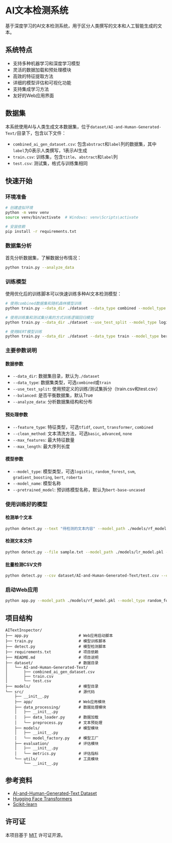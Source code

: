 # AI文本检测系统

基于深度学习的AI文本检测系统，用于区分人类撰写的文本和人工智能生成的文本。

## 系统特点

- 支持多种机器学习和深度学习模型
- 灵活的数据加载和预处理模块
- 高效的特征提取方法
- 详细的模型评估和可视化功能
- 支持集成学习方法
- 友好的Web应用界面

## 数据集

本系统使用AI与人类生成文本数据集，位于`dataset/AI-and-Human-Generated-Text/`目录下，包含以下文件：

- `combined_ai_gen_dataset.csv`: 包含`abstract`和`label`列的数据集，其中`label`为0表示人类撰写，1表示AI生成
- `train.csv`: 训练集，包含`title`、`abstract`和`label`列
- `test.csv`: 测试集，格式与训练集相同

## 快速开始

### 环境准备

```bash
# 创建虚拟环境
python -m venv venv
source venv/bin/activate  # Windows: venv\Scripts\activate

# 安装依赖
pip install -r requirements.txt
```

### 数据集分析

首先分析数据集，了解数据分布情况：

```bash
python train.py --analyze_data
```

### 训练模型

使用优化后的训练脚本可以快速训练多种AI文本检测模型：

```bash
# 使用combined数据集和随机森林模型训练
python train.py --data_dir ./dataset --data_type combined --model_type random_forest --model_name rf_model

# 使用训练集和测试集分离的方式训练逻辑回归模型
python train.py --data_dir ./dataset --use_test_split --model_type logistic --model_name lr_model

# 使用BERT模型训练
python train.py --data_dir ./dataset --data_type train --model_type bert --pretrained_model bert-base-uncased --model_name bert_model --feature_type transformer
```

### 主要参数说明

#### 数据参数

- `--data_dir`: 数据集目录，默认为`./dataset`
- `--data_type`: 数据集类型，可选`combined`或`train`
- `--use_test_split`: 使用预定义的训练/测试集拆分（train.csv和test.csv）
- `--balanced`: 是否平衡数据集，默认True
- `--analyze_data`: 分析数据集结构和分布

#### 预处理参数

- `--feature_type`: 特征类型，可选`tfidf`, `count`, `transformer`, `combined`
- `--clean_method`: 文本清洗方法，可选`basic`, `advanced`, `none`
- `--max_features`: 最大特征数量
- `--max_length`: 最大序列长度

#### 模型参数

- `--model_type`: 模型类型，可选`logistic`, `random_forest`, `svm`, `gradient_boosting`, `bert`, `roberta`
- `--model_name`: 模型名称
- `--pretrained_model`: 预训练模型名称，默认为`bert-base-uncased`

### 使用训练好的模型

#### 检测单个文本

```bash
python detect.py --text "待检测的文本内容" --model_path ./models/rf_model.pkl --model_type random_forest
```

#### 检测文本文件

```bash
python detect.py --file sample.txt --model_path ./models/lr_model.pkl --model_type logistic --output result.json
```

#### 批量检测CSV文件

```bash
python detect.py --csv dataset/AI-and-Human-Generated-Text/test.csv --column abstract --model_path ./models/bert_model.pt --model_type bert --feature_type transformer --output batch_results.json
```

### 启动Web应用

```bash
python app.py --model_path ./models/rf_model.pkl --model_type random_forest
```

## 项目结构

```
AITextInspector/
├── app.py                      # Web应用启动脚本
├── train.py                    # 模型训练脚本
├── detect.py                   # 模型检测脚本
├── requirements.txt            # 项目依赖
├── README.md                   # 项目说明
├── dataset/                    # 数据目录
│   └── AI-and-Human-Generated-Text/
│       ├── combined_ai_gen_dataset.csv
│       ├── train.csv
│       └── test.csv
├── models/                     # 模型目录
└── src/                        # 源代码
    ├── __init__.py
    ├── app/                    # Web应用模块
    ├── data_processing/        # 数据处理模块
    │   ├── __init__.py
    │   ├── data_loader.py      # 数据加载
    │   └── preprocess.py       # 文本预处理
    ├── models/                 # 模型模块
    │   ├── __init__.py
    │   └── model_factory.py    # 模型工厂
    ├── evaluation/             # 评估模块
    │   ├── __init__.py
    │   └── metrics.py          # 评估指标
    └── utils/                  # 工具模块
        └── __init__.py
```

## 参考资料

- [AI-and-Human-Generated-Text Dataset](https://github.com/example/AI-and-Human-Generated-Text)
- [Hugging Face Transformers](https://huggingface.co/transformers/)
- [Scikit-learn](https://scikit-learn.org/)

## 许可证

本项目基于 [MIT](LICENSE) 许可证开源。

